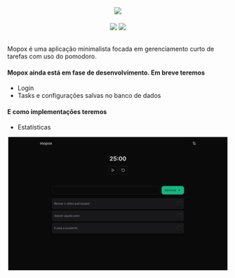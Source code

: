 
<div align="center">  
  <div align="center">
    <img src="./public/favicon.ico" width="100" />
  </div>
  <br/>
  <img src="https://shields.microej.com/badge/release-beta-red" />
  <a href="https://mopox.vercel.app" target="_blank" >
    <img src="https://shields.microej.com/badge/-Acessar%20mopox-blue" />
  </a>
</div>

<br/>

Mopox é uma aplicação minimalista focada em gerenciamento curto de tarefas com uso do pomodoro.

#### Mopox ainda está em fase de desenvolvimento. Em breve teremos

- Login
- Tasks e configurações salvas no banco de dados

#### E como implementações teremos

- Estatísticas

<div align="center">
  <img src="./public/images/desktop.jpeg" alt"mopox web" width="500"/>
</div>
